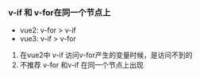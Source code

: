 ### v-if 和 v-for在同一个节点上
- vue2: v-for > v-if
- vue3: v-if > v-for

1. 在vue2中  v-if 访问v-for产生的变量时候，是访问不到的
2. 不推荐 v-for 和v-if 在同一个节点上出现